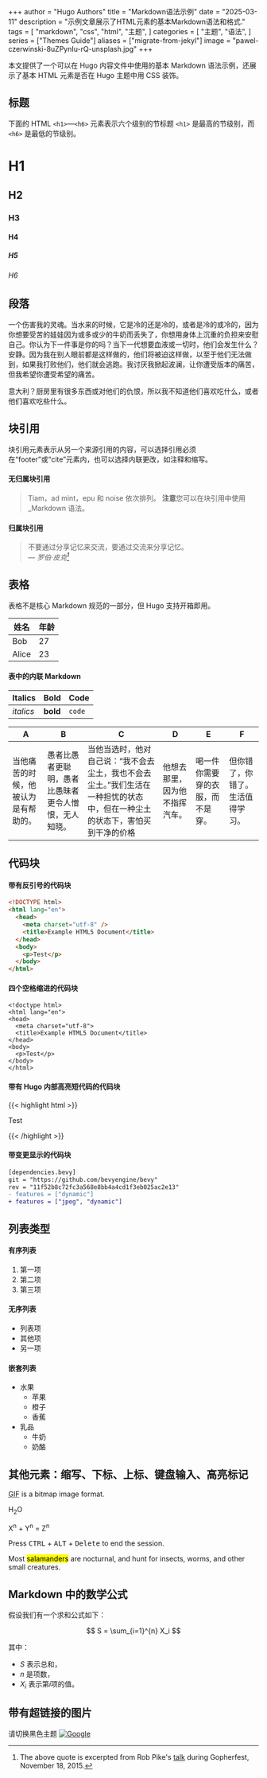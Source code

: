 +++
author = "Hugo Authors"
title = "Markdown语法示例"
date = "2025-03-11"
description = "示例文章展示了HTML元素的基本Markdown语法和格式."
tags = [
    "markdown",
    "css",
    "html",
    "主题",
]
categories = [
    "主题",
    "语法",
]
series = ["Themes Guide"]
aliases = ["migrate-from-jekyl"]
image = "pawel-czerwinski-8uZPynIu-rQ-unsplash.jpg"
+++

本文提供了一个可以在 Hugo 内容文件中使用的基本 Markdown 语法示例，还展示了基本 HTML 元素是否在 Hugo 主题中用 CSS 装饰。

<!--more-->

## 标题

下面的 HTML `<h1>`—`<h6>` 元素表示六个级别的节标题 `<h1>` 是最高的节级别，而 `<h6>` 是最低的节级别。

# H1

## H2

### H3

#### H4

##### H5

###### H6

## 段落

一个伤害我的灵魂。当水来的时候，它是冷的还是冷的，或者是冷的或冷的，因为你想要受苦的娃娃因为或多或少的牛奶而丢失了，你想用身体上沉重的负担来安慰自己。你认为下一件事是你的吗？当下一代想要血液或一切时，他们会发生什么？安静。因为我在别人眼前都是这样做的，他们将被迫这样做，以至于他们无法做到，如果我打败他们，他们就会逃跑。我讨厌我掀起波澜，让你遭受版本的痛苦，但我希望你遭受希望的痛苦。

意大利？厨房里有很多东西或对他们的仇恨，所以我不知道他们喜欢吃什么，或者他们喜欢吃些什么。

## 块引用

块引用元素表示从另一个来源引用的内容，可以选择引用必须在“footer”或“cite”元素内，也可以选择内联更改，如注释和缩写。

#### 无归属块引用

> Tiam，ad mint，epu 和 noise 依次排列。
> **注意**您可以在块引用中使用\_Markdown 语法。

#### 归属块引用

> 不要通过分享记忆来交流，要通过交流来分享记忆。<br>
> — <cite>罗伯·皮克[^1]</cite>

[^1]: The above quote is excerpted from Rob Pike's [talk](https://www.youtube.com/watch?v=PAAkCSZUG1c) during Gopherfest, November 18, 2015.

## 表格

表格不是核心 Markdown 规范的一部分，但 Hugo 支持开箱即用。

| 姓名  | 年龄 |
| ----- | ---- |
| Bob   | 27   |
| Alice | 23   |

#### 表中的内联 Markdown

| Italics   | Bold     | Code   |
| --------- | -------- | ------ |
| _italics_ | **bold** | `code` |

| A                                    | B                                                    | C                                                                                                                            | D                              | E                                | F                                |
| ------------------------------------ | ---------------------------------------------------- | ---------------------------------------------------------------------------------------------------------------------------- | ------------------------------ | -------------------------------- | -------------------------------- |
| 当他痛苦的时候，他被认为是有帮助的。 | 愚者比愚者更聪明，愚者比愚昧者更令人憎恨，无人知晓。 | 当他当选时，他对自己说：“我不会去尘土，我也不会去尘土。”我们生活在一种担忧的状态中，但在一种尘土的状态下，害怕买到干净的价格 | 他想去那里，因为他不指挥汽车。 | 喝一件你需要穿的衣服，而不是穿。 | 但你错了，你错了。生活值得学习。 |

## 代码块

#### 带有反引号的代码块

```html
<!DOCTYPE html>
<html lang="en">
  <head>
    <meta charset="utf-8" />
    <title>Example HTML5 Document</title>
  </head>
  <body>
    <p>Test</p>
  </body>
</html>
```

#### 四个空格缩进的代码块

    <!doctype html>
    <html lang="en">
    <head>
      <meta charset="utf-8">
      <title>Example HTML5 Document</title>
    </head>
    <body>
      <p>Test</p>
    </body>
    </html>

#### 带有 Hugo 内部高亮短代码的代码块

{{< highlight html >}}

<!doctype html>
<html lang="en">
<head>
  <meta charset="utf-8">
  <title>Example HTML5 Document</title>
</head>
<body>
  <p>Test</p>
</body>
</html>

<style>
    .highlight {
        /* 你可以根据需要调整这个高度 */
        max-height: 400px;
        overflow: hidden;
    }

    .code-show {
        max-height: none !important;
    }

    .code-more-box {
        width: 100%;
        padding-top: 78px;
        background-image: -webkit-gradient(linear, left top, left bottom, from(rgba(255, 255, 255, 0)), to(#fff));
        position: absolute;
        left: 0;
        right: 0;
        bottom: 0;
        z-index: 1;
    }

    .code-more-btn {
        display: block;
        margin: auto;
        width: 44px;
        height: 22px;
        background: #f0f0f5;
        border-top-left-radius: 8px;
        border-top-right-radius: 8px;
        padding-top: 6px;
        cursor: pointer;
    }

    .code-more-img {
        cursor: pointer !important;
        display: block;
        margin: auto;
        width: 22px;
        height: 16px;
    }
</style>

<script>
  function initCodeMoreBox() {
    let codeBlocks = document.querySelectorAll(".highlight");
    if (!codeBlocks) {
      return;
    }
    codeBlocks.forEach(codeBlock => {
      // 校验是否overflow
      if (codeBlock.scrollHeight <= codeBlock.clientHeight) {
        return;
      }
      // 元素初始化
      // codeMoreBox
      let codeMoreBox = document.createElement('div');
      codeMoreBox.classList.add('code-more-box');
      // codeMoreBtn
      let codeMoreBtn = document.createElement('span');
      codeMoreBtn.classList.add('code-more-btn');
      codeMoreBtn.addEventListener('click', () => {
        codeBlock.classList.add('code-show');
        codeMoreBox.style.display = 'none';
        // 触发resize事件，重新计算目录位置
        window.dispatchEvent(new Event('resize'))
      })
      // img
      let img = document.createElement('img');
      img.classList.add('code-more-img');
      img.src = {{ (resources.Get "icons/codeMore.png").Permalink }}
      // 元素添加
      codeMoreBtn.appendChild(img);
      codeMoreBox.appendChild(codeMoreBtn);
      codeBlock.appendChild(codeMoreBox)
    })
  }
  
  initCodeMoreBox();
</script>

{{< /highlight >}}

#### 带变更显示的代码块

```diff
[dependencies.bevy]
git = "https://github.com/bevyengine/bevy"
rev = "11f52b8c72fc3a568e8bb4a4cd1f3eb025ac2e13"
- features = ["dynamic"]
+ features = ["jpeg", "dynamic"]
```

## 列表类型

#### 有序列表

1. 第一项
2. 第二项
3. 第三项

#### 无序列表

- 列表项
- 其他项
- 另一项

#### 嵌套列表

- 水果
  - 苹果
  - 橙子
  - 香蕉
- 乳品
  - 牛奶
  - 奶酪

## 其他元素：缩写、下标、上标、键盘输入、高亮标记

<abbr title="Graphics Interchange Format">GIF</abbr> is a bitmap image format.

H<sub>2</sub>O

X<sup>n</sup> + Y<sup>n</sup> = Z<sup>n</sup>

Press <kbd>CTRL</kbd> + <kbd>ALT</kbd> + <kbd>Delete</kbd> to end the session.

Most <mark>salamanders</mark> are nocturnal, and hunt for insects, worms, and other small creatures.

## Markdown 中的数学公式

假设我们有一个求和公式如下：

$$
S = \sum_{i=1}^{n} X_i
$$

其中：

- $S$ 表示总和，
- $n$ 是项数，
- $X_i$ 表示第$i$项的值。

## 带有超链接的图片

请切换黑色主题
[![Google](https://www.google.com/images/branding/googlelogo/1x/googlelogo_light_color_272x92dp.png)](https://google.com)
